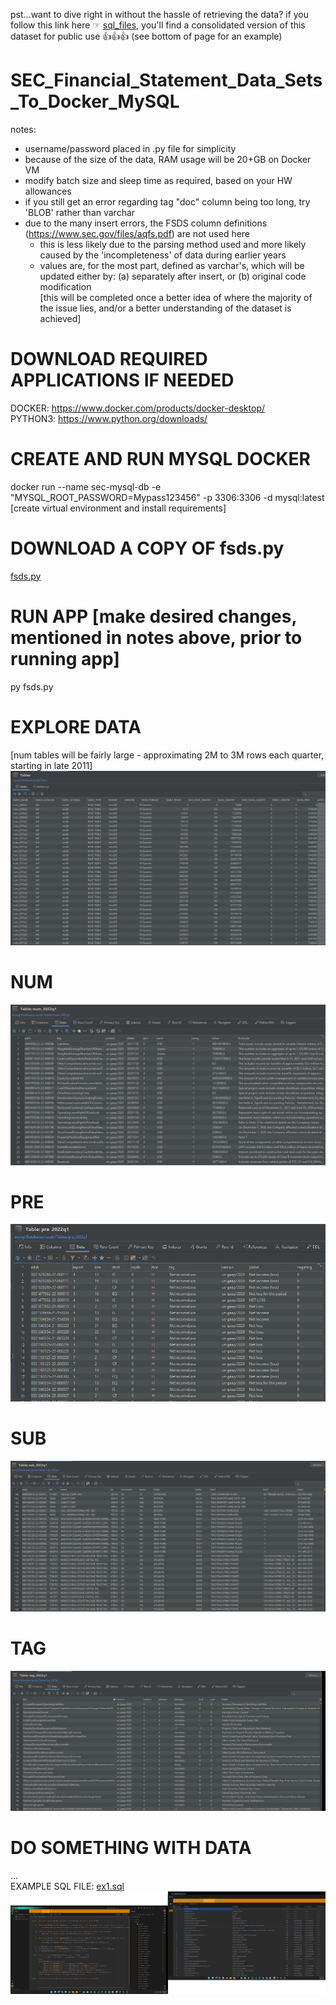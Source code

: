 pst...want to dive right in without the hassle of retrieving the data? if you follow this link here &#9758; [sql_files](https://1drv.ms/f/s!Aqm-BwLD86xdgfOACyXyFGLpK_pA6Q8?e=08qFia), you'll find a consolidated version of this dataset for public use &#128077;&#128077;&#128077; (see bottom of page for an example)     

# SEC_Financial_Statement_Data_Sets_To_Docker_MySQL
notes: 
 - username/password placed in .py file for simplicity
 - because of the size of the data, RAM usage will be 20+GB on Docker VM
 - modify batch size and sleep time as required, based on your HW allowances
 - if you still get an error regarding tag "doc" column being too long, try 'BLOB' rather than varchar
 - due to the many insert errors, the FSDS column definitions (https://www.sec.gov/files/aqfs.pdf) are not used here
   - this is less likely due to the parsing method used and more likely caused by the 'incompleteness' of data during earlier years
   - values are, for the most part, defined as varchar's, which will be updated either by:
     (a) separately after insert, or
     (b) original code modification  
     [this will be completed once a better idea of where the majority of the issue lies, and/or a better understanding of the dataset is achieved]

# DOWNLOAD REQUIRED APPLICATIONS IF NEEDED
DOCKER: https://www.docker.com/products/docker-desktop/  
PYTHON3: https://www.python.org/downloads/  

# CREATE AND RUN MYSQL DOCKER
docker run --name sec-mysql-db -e "MYSQL_ROOT_PASSWORD=Mypass123456" -p 3306:3306 -d mysql:latest  
[create virtual environment and install requirements]  

# DOWNLOAD A COPY OF fsds.py
[fsds.py](https://github.com/TranDenyDFW/SEC_Financial_Statement_Data_Sets_To_Docker_MySQL/blob/main/fsds.py)  

# RUN APP [make desired changes, mentioned in notes above, prior to running app]
py fsds.py  

# EXPLORE DATA
[num tables will be fairly large - approximating 2M to 3M rows each quarter, starting in late 2011]  
![table_summ](tables-summary-sample.png)  

# NUM
![NUM](2022q1-num-data-sample.png)  

# PRE
![PRE](2022q1-pre-data-sample.png)  

# SUB
![SUB](2022q1-sub-data-sample.png)  

# TAG
![TAG](2022q1-tag-data-sample.png)  


# DO SOMETHING WITH DATA
...  
EXAMPLE SQL FILE: [ex1.sql](https://github.com/TranDenyDFW/SEC_Financial_Statement_Data_Sets_To_Docker_MySQL/blob/main/ex1.sql)
![ex1](ex1.png)  


